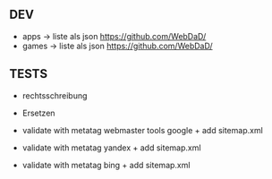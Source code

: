 ## DEV
* apps -> liste als json https://github.com/WebDaD/
* games -> liste als json https://github.com/WebDaD/


## TESTS

* rechtsschreibung

* Ersetzen

* validate with metatag webmaster tools google + add sitemap.xml
* validate with metatag yandex + add sitemap.xml
* validate with metatag bing + add sitemap.xml
